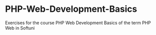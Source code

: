 # PHP-Web-Development-Basics
Exercises for the course PHP Web Development Basics of the term PHP Web in Softuni
